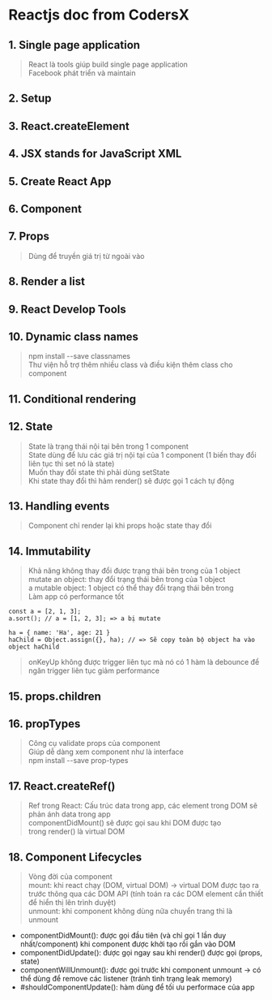 # Reactjs doc from CodersX

## 1. Single page application
> React là tools giúp build single page application  
Facebook phát triển và maintain

## 2. Setup

## 3. React.createElement

## 4. JSX stands for JavaScript XML

## 5. Create React App

## 6. Component

## 7. Props
> Dùng để truyền giá trị từ ngoài vào

## 8. Render a list

## 9. React Develop Tools

## 10. Dynamic class names
> npm install --save classnames  
> Thư viện hỗ trợ thêm nhiều class và điều kiện thêm class cho component

## 11. Conditional rendering

## 12. State
> State là trạng thái nội tại bên trong 1 component  
> State dùng để lưu các giá trị nội tại của 1 component (1 biến thay đổi liên tục thì set nó là state)  
> Muốn thay đổi state thì phải dùng setState   
> Khi state thay đổi thì hảm render() sẽ được gọi 1 cách tự động  

## 13. Handling events
> Component chỉ render lại khi props hoặc state thay đổi

## 14. Immutability
> Khả năng không thay đổi được trạng thái bên trong của 1 object  
> mutate an object: thay đổi trạng thái bên trong của 1 object  
> a mutable object: 1 object có thể thay đổi trạng thái bên trong  
> Làm app có performance tốt
<pre><code>const a = [2, 1, 3];
a.sort(); // a = [1, 2, 3]; => a bị mutate
</code></pre>
<pre><code>ha = { name: 'Ha', age: 21 }
haChild = Object.assign({}, ha); // => Sẽ copy toàn bộ object ha vào object haChild
</code></pre>

> onKeyUp không được trigger liên tục mà nó có 1 hàm là debounce để ngăn trigger liên tục giảm performance

## 15. props.children

## 16. propTypes
> Công cụ validate props của component  
> Giúp dễ dàng xem component như là interface  
> npm install --save prop-types

## 17. React.createRef()
> Ref trong React: Cấu trúc data trong app, các element trong DOM sẽ phản ánh data trong app  
componentDidMount() sẽ được gọi sau khi DOM được tạo  
trong render() là virtual DOM

## 18. Component Lifecycles
> Vòng đời của component  
> mount: khi react chạy (DOM, virtual DOM) -> virtual DOM được tạo ra trước thông qua các DOM API (tính toán ra các DOM element cần thiết để hiển thị lên trình duyệt)  
unmount: khi component không dùng nữa chuyển trang thì là unmount  

- componentDidMount(): được gọi đầu tiên (và chỉ gọi 1 lần duy nhất/component) khi component được khởi tạo rồi gắn vào DOM
- componentDidUpdate(): được gọi ngay sau khi render() được gọi (props, state)  
- componentWillUnmount(): được gọi trước khi component unmount -> có thể dùng để remove các listener (tránh tình trạng leak memory)
- #shouldComponentUpdate(): hàm dùng để tối ưu performace của app